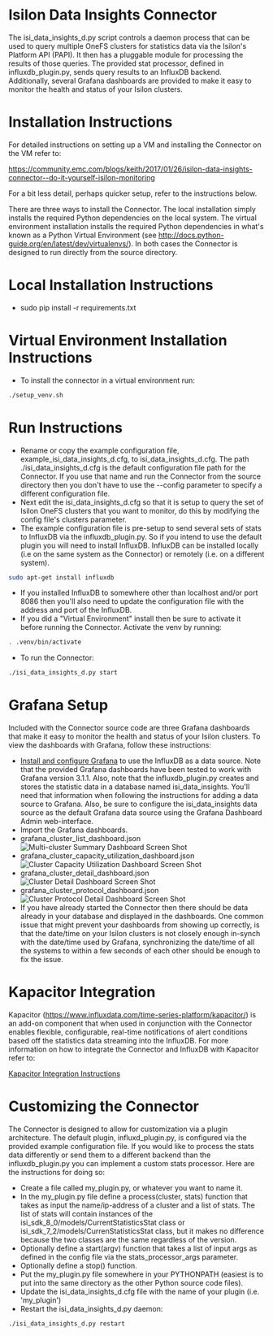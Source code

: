 # Isilon Data Insights Connector
The isi_data_insights_d.py script controls a daemon process that can be used to query multiple OneFS clusters for statistics data via the Isilon's Platform API (PAPI). It then has a pluggable module for processing the results of those queries. The provided stat processor, defined in influxdb_plugin.py, sends query results to an InfluxDB backend. Additionally, several Grafana dashboards are provided to make it easy to monitor the health and status of your Isilon clusters.

# Installation Instructions
For detailed instructions on setting up a VM and installing the Connector on the VM refer to:

https://community.emc.com/blogs/keith/2017/01/26/isilon-data-insights-connector--do-it-yourself-isilon-monitoring

For a bit less detail, perhaps quicker setup, refer to the instructions below.

There are three ways to install the Connector. The local installation simply installs the required Python dependencies on the local system. The virtual environment installation installs the required Python dependencies in what's known as a Python Virtual Environment (see http://docs.python-guide.org/en/latest/dev/virtualenvs/). In both cases the Connector is designed to run directly from the source directory.

# Local Installation Instructions
* sudo pip install -r requirements.txt

# Virtual Environment Installation Instructions
* To install the connector in a virtual environment run:
```sh
./setup_venv.sh
```

# Run Instructions
* Rename or copy the example configuration file, example_isi_data_insights_d.cfg, to isi_data_insights_d.cfg. The path ./isi_data_insights_d.cfg is the default configuration file path for the Connector. If you use that name and run the Connector from the source directory then you don't have to use the --config parameter to specify a different configuration file.
* Next edit the isi_data_insights_d.cfg so that it is setup to query the set of Isilon OneFS clusters that you want to monitor, do this by modifying the config file's clusters parameter.
* The example configuration file is pre-setup to send several sets of stats to InfluxDB via the influxdb_plugin.py. So if you intend to use the default plugin you will need to install InfluxDB. InfluxDB can be installed locally (i.e on the same system as the Connector) or remotely (i.e. on a different system).
```sh
sudo apt-get install influxdb
```
* If you installed InfluxDB to somewhere other than localhost and/or port 8086 then you'll also need to update the configuration file with the address and port of the InfluxDB.
* If you did a "Virtual Environment" install then be sure to activate it before running the Connector. Activate the venv by running:
```sh
. .venv/bin/activate
```
* To run the Connector:
```sh
./isi_data_insights_d.py start
```

# Grafana Setup
Included with the Connector source code are three Grafana dashboards that make it easy to monitor the health and status of your Isilon clusters. To view the dashboards with Grafana, follow these instructions:
* <a href='http://docs.grafana.org/installation/' taget='_blank'>Install and configure Grafana</a> to use the InfluxDB as a data source. Note that the provided Grafana dashboards have been tested to work with Grafana version 3.1.1. Also, note that the influxdb_plugin.py creates and stores the statistic data in a database named isi_data_insights. You'll need that information when following the instructions for adding a data source to Grafana. Also, be sure to configure the isi_data_insights data source as the default Grafana data source using the Grafana Dashboard Admin web-interface.
* Import the Grafana dashboards.
 * grafana_cluster_list_dashboard.json
![Multi-cluster Summary Dashboard Screen Shot](https://raw.githubusercontent.com/Isilon/isilon_data_insights_connector/master/IsilonDataInsightsMultiClusterSummary.JPG) 
 * grafana_cluster_capacity_utilization_dashboard.json
 ![Cluster Capacity Utilization Dashboard Screen Shot](https://raw.githubusercontent.com/Isilon/isilon_data_insights_connector/master/IsilonDataInsightsClusterCapacityUtilizationTable.JPG)
 * grafana_cluster_detail_dashboard.json
 ![Cluster Detail Dashboard Screen Shot](https://raw.githubusercontent.com/Isilon/isilon_data_insights_connector/master/IsilonDataInsightsClusterDetail.JPG)
 * grafana_cluster_protocol_dashboard.json
![Cluster Protocol Detail Dashboard Screen Shot](https://raw.githubusercontent.com/Isilon/isilon_data_insights_connector/master/IsilonDataInsightsClusterProtocolDetail.JPG)
* If you have already started the Connector then there should be data already in your database and displayed in the dashboards. One common issue that might prevent your dashboards from showing up correctly, is that the date/time on your Isilon clusters is not closely enough in-synch with the date/time used by Grafana, synchronizing the date/time of all the systems to within a few seconds of each other should be enough to fix the issue.

# Kapacitor Integration
Kapacitor (https://www.influxdata.com/time-series-platform/kapacitor/) is an add-on component that when used in conjunction with the Connector enables flexible, configurable, real-time notifications of alert conditions based off the statistics data streaming into the InfluxDB. For more information on how to integrate the Connector and InfluxDB with Kapacitor refer to:

[Kapacitor Integration Instructions](https://github.com/Isilon/isilon_data_insights_connector/blob/master/README_KAPACITOR_INTEGRATION.md)

# Customizing the Connector
The Connector is designed to allow for customization via a plugin architecture. The default plugin, influxd_plugin.py, is configured via the provided example configuration file. If you would like to process the stats data differently or send them to a different backend than the influxdb_plugin.py you can implement a custom stats processor. Here are the instructions for doing so:
* Create a file called my_plugin.py, or whatever you want to name it.
* In the my_plugin.py file define a process(cluster, stats) function that takes as input the name/ip-address of a cluster and a list of stats. The list of stats will contain instances of the isi_sdk_8_0/models/CurrentStatisticsStat class or isi_sdk_7_2/models/CurrenStatisticsStat class, but it makes no difference because the two classes are the same regardless of the version.
* Optionally define a start(argv) function that takes a list of input args as defined in the config file via the stats_processor_args parameter.
* Optionally define a stop() function.
* Put the my_plugin.py file somewhere in your PYTHONPATH (easiest is to put into the same directory as the other Python source code files).
* Update the isi_data_insights_d.cfg file with the name of your plugin (i.e. 'my_plugin')
* Restart the isi_data_insights_d.py daemon:
```sh
./isi_data_insights_d.py restart
```
